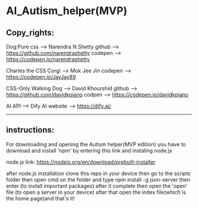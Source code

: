 # AI_Autism_helper(MVP)
## Copy_rights:
Dog:Pure css --> Narendra N Shetty
github --> https://github.com/narendrashetty
codepen --> https://codepen.io/narendrashetty

Charles the CSS Corgi --> Mok Jee Jin
codepen --> https://codepen.io/JayJay89

CSS-Only Walking Dog --> David Khourshid
github --> https://github.com/davidkpiano
codpen --> https://codepen.io/davidkpiano

AI API --> Dify AI
website --> https://dify.ai/

---------------------------------------------------------------------------
## instructions:
For downloading and opening the Autism helper(MVP edition)
you have to download and install 'npm' by entering this link and instaling node.js 

node.js link: https://nodejs.org/en/download/prebuilt-installer 

after node.js installation clone this repo in your device 
then go to the scripts folder then open cmd on the folder and type npm install -g json-server then enter (to install important packages) 
after it complete then open the 'open' file (to open a server in your device) 
after that open the index file(which is the home page)and that's it!
